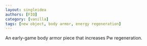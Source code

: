 ```yaml
---
layout: singleidea
authors: [FIQ]
category: [vanilla]
tags: [new object, body armor, energy regeneration]
---
```

An early-game body armor piece that increases Pw regeneration.
